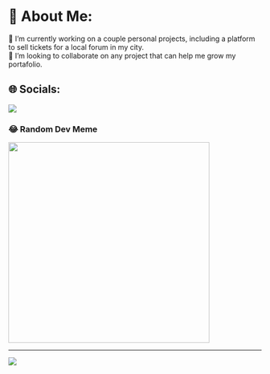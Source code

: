 # 💫 About Me:
🔭 I’m currently working on a couple personal projects, including a platform to sell tickets for a local forum in my city. <br>👯 I’m looking to collaborate on any project that can help me grow my portafolio.


## 🌐 Socials:

![](https://quotes-github-readme.vercel.app/api?type=horizontal&theme=radical)

### 😂 Random Dev Meme
<img src='https://randommeme-five.vercel.app/' style="height: 400px;"/>

---
[![](https://visitcount.itsvg.in/api?id=iluvatarcode&icon=0&color=0)](https://visitcount.itsvg.in)
